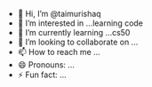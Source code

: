 - 👋 Hi, I’m @taimurishaq
- 👀 I’m interested in ...learning code  
- 🌱 I’m currently learning ...cs50
- 💞️ I’m looking to collaborate on ...
- 📫 How to reach me ...
- 😄 Pronouns: ...
- ⚡ Fun fact: ...

<!---
taimurishaq/taimurishaq is a ✨ special ✨ repository because its `README.md` (this file) appears on your GitHub profile.
You can click the Preview link to take a look at your changes.
--->
